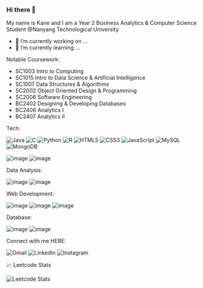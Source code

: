 ### Hi there 👋

My name is Kane and I am a Year 2 Business Analytics & Computer Science Student @Nanyang Technological University

- 🔭 I’m currently working on ...
- 🌱 I’m currently learning ...

Notable Coursework:
- SC1003 Intro to Computing
- SC1015 Intro to Data Science & Artificial Intelligence
- SC1007 Data Structures & Algorithms
- SC2002 Object Oriented Design & Programming
- SC2006 Software Engineering
- BC2402 Designing & Developing Databases
- BC2406 Analytics I
- BC2407 Analytics II

Tech:

![Java](https://img.shields.io/badge/java-%23ED8B00.svg?style=for-the-badge&logo=java&logoColor=white)
![C](https://img.shields.io/badge/c-%2300599C.svg?style=for-the-badge&logo=c&logoColor=white)
![Python](https://img.shields.io/badge/python-3670A0?style=for-the-badge&logo=python&logoColor=ffdd54)
![R](https://img.shields.io/badge/r-%23276DC3.svg?style=for-the-badge&logo=r&logoColor=white)
![HTML5](https://img.shields.io/badge/html5-%23E34F26.svg?style=for-the-badge&logo=html5&logoColor=white)
![CSS3](https://img.shields.io/badge/css3-%231572B6.svg?style=for-the-badge&logo=css3&logoColor=white)
![JavaScript](https://img.shields.io/badge/javascript-%23323330.svg?style=for-the-badge&logo=javascript&logoColor=%23F7DF1E)
![MySQL](https://img.shields.io/badge/mysql-%2300f.svg?style=for-the-badge&logo=mysql&logoColor=white)
![MongoDB](https://img.shields.io/badge/MongoDB-%234ea94b.svg?style=for-the-badge&logo=mongodb&logoColor=white)

![image](https://user-images.githubusercontent.com/84501314/212895477-f3af3ae8-924a-4011-97cd-642cd98feedb.png)
![image](https://user-images.githubusercontent.com/84501314/212894740-bca35030-77a1-4677-bdf0-b18d58f8cd62.png)

Data Analysis:

![image](https://user-images.githubusercontent.com/84501314/212895571-2f0c2f4c-1959-4825-8cd6-6af1edea407d.png)
![image](https://user-images.githubusercontent.com/84501314/212895682-41940d26-1741-4fb7-ae11-102f66d78390.png)

Web Development:

![image](https://user-images.githubusercontent.com/84501314/212895207-9af50938-3f79-42f9-bed6-91f9ca407126.png)
![image](https://user-images.githubusercontent.com/84501314/212895114-68bbea90-e7f8-491f-866d-c941fd191f21.png)
![image](https://user-images.githubusercontent.com/84501314/212895323-ed4f2cd1-8849-44ad-89a9-ace204d5f0a0.png)

Database:

![image](https://user-images.githubusercontent.com/84501314/212895827-1920bc5f-63a5-46aa-b4ba-f06077895c07.png)
![image](https://user-images.githubusercontent.com/84501314/212895888-31586294-0864-40cc-928a-b50eab87f9f1.png)

Connect with me HERE:

![Gmail](https://img.shields.io/badge/Gmail-D14836?style=for-the-badge&logo=gmail&logoColor=white)
![LinkedIn](https://img.shields.io/badge/linkedin-%230077B5.svg?style=for-the-badge&logo=linkedin&logoColor=white)
![Instagram](https://img.shields.io/badge/Instagram-%23E4405F.svg?style=for-the-badge&logo=Instagram&logoColor=white)

📈 Leetcode Stats

![Leetcode Stats](https://leetcard.jacoblin.cool/kanetan4)
<!--
**kanetan4/kanetan4** is a ✨ _special_ ✨ repository because its `README.md` (this file) appears on your GitHub profile.

Here are some ideas to get you started:

- 🔭 I’m currently working on ...
- 🌱 I’m currently learning ...
- 👯 I’m looking to collaborate on ...
- 🤔 I’m looking for help with ...
- 💬 Ask me about ...
- 📫 How to reach me: ...
- 😄 Pronouns: ...
- ⚡ Fun fact: ...
-->
